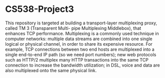 # CS538-Project3
This repository is targeted at building a transport-layer multiplexing proxy, called TM 3 (Transparent Multi- pipe Multiplexing Middlebox), that enhances TCP performance. Multiplexing is a commonly used technique in computer networks: multiple data streams are combined into one single logical or physical channel, in order to share its expensive resource. For example, TCP connections between two end hosts are multiplexed into a single end-to-end IP path (so we need port numbers); new web protocols such as HTTP/2 multiplex many HTTP transactions into the same TCP connection to increase the bandwidth utilization; in DSL, voice and data are also multiplexed onto the same physical link.
